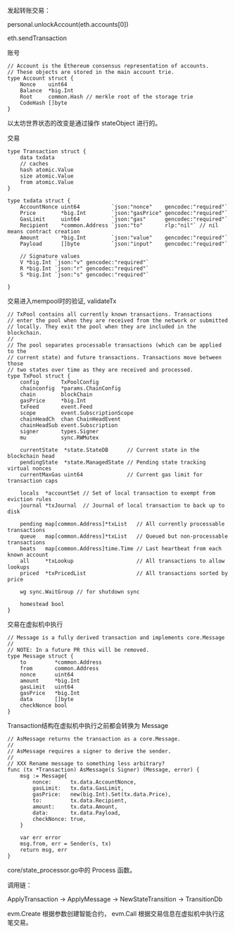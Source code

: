 发起转账交易：

personal.unlockAccount\(eth.accounts\[0\]\)

eth.sendTransaction

账号

```
// Account is the Ethereum consensus representation of accounts.
// These objects are stored in the main account trie.
type Account struct {
    Nonce    uint64
    Balance  *big.Int
    Root     common.Hash // merkle root of the storage trie
    CodeHash []byte
}
```

以太坊世界状态的改变是通过操作 stateObject 进行的。

交易

    type Transaction struct {
        data txdata
        // caches
        hash atomic.Value
        size atomic.Value
        from atomic.Value
    }

    type txdata struct {
        AccountNonce uint64          `json:"nonce"    gencodec:"required"`
        Price        *big.Int        `json:"gasPrice" gencodec:"required"`
        GasLimit     uint64          `json:"gas"      gencodec:"required"`
        Recipient    *common.Address `json:"to"       rlp:"nil"` // nil means contract creation
        Amount       *big.Int        `json:"value"    gencodec:"required"`
        Payload      []byte          `json:"input"    gencodec:"required"`

        // Signature values
        V *big.Int `json:"v" gencodec:"required"`
        R *big.Int `json:"r" gencodec:"required"`
        S *big.Int `json:"s" gencodec:"required"`

    }

交易进入mempool时的验证, validateTx

```
// TxPool contains all currently known transactions. Transactions
// enter the pool when they are received from the network or submitted
// locally. They exit the pool when they are included in the blockchain.
//
// The pool separates processable transactions (which can be applied to the
// current state) and future transactions. Transactions move between those
// two states over time as they are received and processed.
type TxPool struct {
    config       TxPoolConfig
    chainconfig  *params.ChainConfig
    chain        blockChain
    gasPrice     *big.Int
    txFeed       event.Feed
    scope        event.SubscriptionScope
    chainHeadCh  chan ChainHeadEvent
    chainHeadSub event.Subscription
    signer       types.Signer
    mu           sync.RWMutex

    currentState  *state.StateDB      // Current state in the blockchain head
    pendingState  *state.ManagedState // Pending state tracking virtual nonces
    currentMaxGas uint64              // Current gas limit for transaction caps

    locals  *accountSet // Set of local transaction to exempt from eviction rules
    journal *txJournal  // Journal of local transaction to back up to disk

    pending map[common.Address]*txList   // All currently processable transactions
    queue   map[common.Address]*txList   // Queued but non-processable transactions
    beats   map[common.Address]time.Time // Last heartbeat from each known account
    all     *txLookup                    // All transactions to allow lookups
    priced  *txPricedList                // All transactions sorted by price

    wg sync.WaitGroup // for shutdown sync

    homestead bool
}
```

交易在虚拟机中执行

```
// Message is a fully derived transaction and implements core.Message
//
// NOTE: In a future PR this will be removed.
type Message struct {
    to         *common.Address
    from       common.Address
    nonce      uint64
    amount     *big.Int
    gasLimit   uint64
    gasPrice   *big.Int
    data       []byte
    checkNonce bool
}
```

Transaction结构在虚拟机中执行之前都会转换为 Message

```
// AsMessage returns the transaction as a core.Message.
//
// AsMessage requires a signer to derive the sender.
//
// XXX Rename message to something less arbitrary?
func (tx *Transaction) AsMessage(s Signer) (Message, error) {
    msg := Message{
        nonce:      tx.data.AccountNonce,
        gasLimit:   tx.data.GasLimit,
        gasPrice:   new(big.Int).Set(tx.data.Price),
        to:         tx.data.Recipient,
        amount:     tx.data.Amount,
        data:       tx.data.Payload,
        checkNonce: true,
    }

    var err error
    msg.from, err = Sender(s, tx)
    return msg, err
}
```

core/state\_processor.go中的 Process 函数。

调用链：

ApplyTransaction -&gt; ApplyMessage -&gt; NewStateTransition -&gt; TransitionDb

evm.Create 根据参数创建智能合约， evm.Call 根据交易信息在虚拟机中执行这笔交易。

